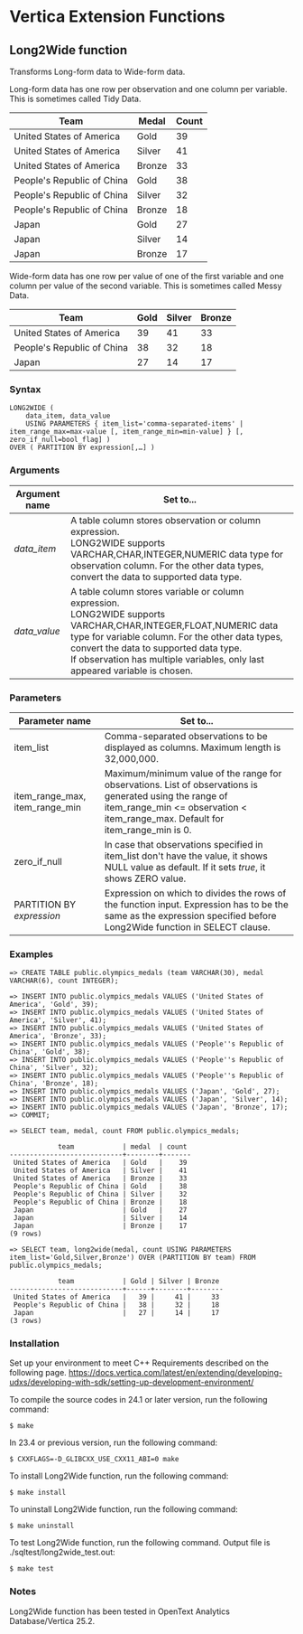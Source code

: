 # Vertica Extension Functions

## Long2Wide function

Transforms Long-form data to Wide-form data.

Long-form data has one row per observation and one column per variable. This is sometimes called Tidy Data.

|Team|Medal|Count|
|--|--|--|
|United States of America|Gold|39|
|United States of America|Silver|41|
|United States of America|Bronze|33|
|People's Republic of China|Gold|38|
|People's Republic of China|Silver|32|
|People's Republic of China|Bronze|18|
|Japan|Gold|27|
|Japan|Silver|14|
|Japan|Bronze|17|

Wide-form data has one row per value of one of the first variable and one column per value of the second variable. This is sometimes called Messy Data.

|Team|Gold|Silver|Bronze|
|--|--|--|--|
|United States of America|39|41|33|
|People's Republic of China|38|32|18|
|Japan|27|14|17|

### Syntax

```
LONG2WIDE (
    data_item, data_value
    USING PARAMETERS { item_list='comma-separated-items' | item_range_max=max-value [, item_range_min=min-value] } [, zero_if_null=bool_flag] )
OVER ( PARTITION BY expression[,…] )
```

### Arguments
|Argument name|Set to...|
|--|--|
|_data_item_|A table column stores observation or column expression.<br/>LONG2WIDE supports VARCHAR,CHAR,INTEGER,NUMERIC data type for observation column. For the other data types, convert the data to supported data type.|
|_data_value_|A table column stores variable or column expression.<br/>LONG2WIDE supports VARCHAR,CHAR,INTEGER,FLOAT,NUMERIC data type for variable column. For the other data types, convert the data to supported data type.<br/>If observation has multiple variables, only last appeared variable is chosen.|

### Parameters
|Parameter name|Set to...|
|--|--|
|item_list|Comma-separated observations to be displayed as columns. Maximum length is 32,000,000.|
|item_range_max, item_range_min|Maximum/minimum value of the range for observations. List of observations is generated using the range of item_range_min <= observation < item_range_max. Default for item_range_min is 0.|
|zero_if_null|In case that observations specified in item_list don't have the value, it shows NULL value as default. If it sets _true_, it shows ZERO value.|
|PARTITION BY _expression_|Expression on which to divides the rows of the function input. Expression has to be the same as the expression specified before Long2Wide function in SELECT clause.|

### Examples

```
=> CREATE TABLE public.olympics_medals (team VARCHAR(30), medal VARCHAR(6), count INTEGER);

=> INSERT INTO public.olympics_medals VALUES ('United States of America', 'Gold', 39);
=> INSERT INTO public.olympics_medals VALUES ('United States of America', 'Silver', 41);
=> INSERT INTO public.olympics_medals VALUES ('United States of America', 'Bronze', 33);
=> INSERT INTO public.olympics_medals VALUES ('People''s Republic of China', 'Gold', 38);
=> INSERT INTO public.olympics_medals VALUES ('People''s Republic of China', 'Silver', 32);
=> INSERT INTO public.olympics_medals VALUES ('People''s Republic of China', 'Bronze', 18);
=> INSERT INTO public.olympics_medals VALUES ('Japan', 'Gold', 27);
=> INSERT INTO public.olympics_medals VALUES ('Japan', 'Silver', 14);
=> INSERT INTO public.olympics_medals VALUES ('Japan', 'Bronze', 17);
=> COMMIT;

=> SELECT team, medal, count FROM public.olympics_medals;

            team            | medal  | count
----------------------------+--------+-------
 United States of America   | Gold   |    39
 United States of America   | Silver |    41
 United States of America   | Bronze |    33
 People's Republic of China | Gold   |    38
 People's Republic of China | Silver |    32
 People's Republic of China | Bronze |    18
 Japan                      | Gold   |    27
 Japan                      | Silver |    14
 Japan                      | Bronze |    17
(9 rows)

=> SELECT team, long2wide(medal, count USING PARAMETERS item_list='Gold,Silver,Bronze') OVER (PARTITION BY team) FROM public.olympics_medals;

            team            | Gold | Silver | Bronze
----------------------------+------+--------+--------
 United States of America   |   39 |     41 |     33
 People's Republic of China |   38 |     32 |     18
 Japan                      |   27 |     14 |     17
(3 rows)
```

### Installation

Set up your environment to meet C++ Requirements described on the following page.
https://docs.vertica.com/latest/en/extending/developing-udxs/developing-with-sdk/setting-up-development-environment/

To compile the source codes in 24.1 or later version, run the following command:

```
$ make
```

In 23.4 or previous version, run the following command:

```
$ CXXFLAGS=-D_GLIBCXX_USE_CXX11_ABI=0 make
```

To install Long2Wide function, run the following command:

```
$ make install
```

To uninstall Long2Wide function, run the following command:

```
$ make uninstall
```

To test Long2Wide function, run the following command. Output file is ./sqltest/long2wide_test.out:

```
$ make test
```

### Notes

Long2Wide function has been tested in OpenText Analytics Database/Vertica 25.2.
